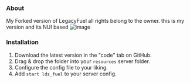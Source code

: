 ### About
My Forked version of LegacyFuel all rights belong to the owner.
this is my version and its NUI based
![image](https://user-images.githubusercontent.com/82306584/134341351-46b14e43-986a-4f26-9e7b-37eac8516f1e.png)

### Installation
1) Download the latest version in the "code" tab on GitHub.
2) Drag & drop the folder into your `resources` server folder.
3) Configure the config file to your liking.
4) Add `start lds_fuel` to your server config.

